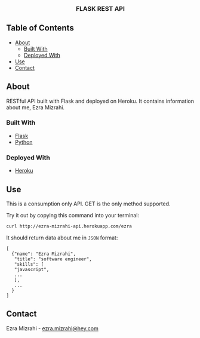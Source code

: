 <br />
<p align="center">
  <h3 align="center">FLASK REST API</h3>
</p>



## Table of Contents

* [About](#about)
  * [Built With](#built-with)
  * [Deployed With](#deployed-with)
* [Use](#use)
* [Contact](#contact)



## About

RESTful API built with Flask and deployed on Heroku. It contains information about me, Ezra Mizrahi.

### Built With

* [Flask](https://flask.palletsprojects.com/en/1.1.x/)
* [Python](https://www.python.org/)

### Deployed With

* [Heroku](https://heroku.com/)



## Use

This is a consumption only API. GET is the only method supported.

Try it out by copying this command into your terminal:

```bash
curl http://ezra-mizrahi-api.herokuapp.com/ezra
```

It should return data about me in `JSON` format:

```
[
  {"name": "Ezra Mizrahi",
   "title": "software engineer",
   "skills": [
   "javascript",
   ...
   ],
   ...
  }
]
```



## Contact

Ezra Mizrahi - ezra.mizrahi@hey.com
